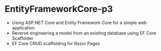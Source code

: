 # EntityFrameworkCore-p3
 - Using ASP.NET Core and Entity Framework Core for a simple web application
 - Reverse engineering a model from an existing database using EF Core Scaffolder
 - EF Core CRUD scaffolding for Razor Pages
